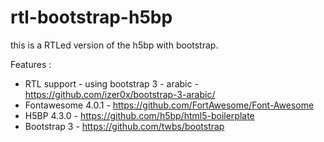 rtl-bootstrap-h5bp
==================

this is a RTLed version of the h5bp with bootstrap.

Features : 
* RTL support - using bootstrap 3 - arabic - https://github.com/izer0x/bootstrap-3-arabic/
* Fontawesome 4.0.1 - https://github.com/FortAwesome/Font-Awesome
* H5BP 4.3.0 - https://github.com/h5bp/html5-boilerplate
* Bootstrap 3 - https://github.com/twbs/bootstrap
